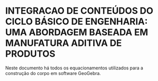 # INTEGRACAO DE CONTEÚDOS DO CICLO BÁSICO DE ENGENHARIA: UMA ABORDAGEM BASEADA EM MANUFATURA ADITIVA DE PRODUTOS

Neste documento há todos os equacionamentos utilizados para a construção do corpo em software GeoGebra.
